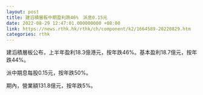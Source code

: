 ```yaml
---
layout: post
title: 建滔積層板中期盈利跌46%　派息0.15元
date: 2022-08-29 12:47:01.000000000 +08:00
link: https://news.rthk.hk/rthk/ch/component/k2/1664589-20220829.htm
categories: rthk
---
```


建滔積層板公布，上半年盈利18.3億港元，按年跌46%。基本盈利18.7億元，按年跌44%。

派中期息每股0.15元，按年跌50%。

期內，營業額131.8億元，按年跌5%。
